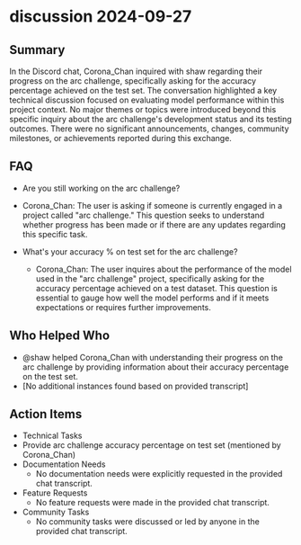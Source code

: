 # discussion 2024-09-27

## Summary
 In the Discord chat, Corona_Chan inquired with shaw regarding their progress on the arc challenge, specifically asking for the accuracy percentage achieved on the test set. The conversation highlighted a key technical discussion focused on evaluating model performance within this project context. No major themes or topics were introduced beyond this specific inquiry about the arc challenge's development status and its testing outcomes. There were no significant announcements, changes, community milestones, or achievements reported during this exchange.

## FAQ
 - Are you still working on the arc challenge?
  - Corona_Chan: The user is asking if someone is currently engaged in a project called "arc challenge." This question seeks to understand whether progress has been made or if there are any updates regarding this specific task.

- What's your accuracy % on test set for the arc challenge?
  - Corona_Chan: The user inquires about the performance of the model used in the "arc challenge" project, specifically asking for the accuracy percentage achieved on a test dataset. This question is essential to gauge how well the model performs and if it meets expectations or requires further improvements.

## Who Helped Who
 - @shaw helped Corona_Chan with understanding their progress on the arc challenge by providing information about their accuracy percentage on the test set.
- [No additional instances found based on provided transcript]

## Action Items
 - Technical Tasks
  - Provide arc challenge accuracy percentage on test set (mentioned by Corona_Chan)
- Documentation Needs
  - No documentation needs were explicitly requested in the provided chat transcript.
- Feature Requests
  - No feature requests were made in the provided chat transcript.
- Community Tasks
  - No community tasks were discussed or led by anyone in the provided chat transcript.

